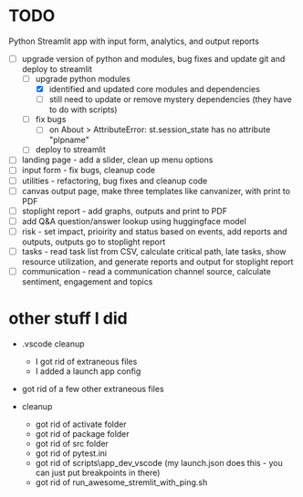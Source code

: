 # TODO 

Python Streamlit app with input form, analytics, and output reports
- [ ] upgrade version of python and modules, bug fixes and update git and deploy to streamlit
    - [ ] upgrade python modules
        - [X] identified and updated core modules and dependencies
        - [ ] still need to update or remove mystery dependencies (they have to do with scripts)
    - [ ] fix bugs 
        - [ ] on About > AttributeError: st.session_state has no attribute "plpname"
    - [ ] deploy to streamlit 
- [ ] landing page - add a slider, clean up menu options
- [ ] input form - fix bugs, cleanup code
- [ ] utilities - refactoring, bug fixes and cleanup code
- [ ] canvas output page, make three templates like canvanizer, with print to PDF
- [ ] stoplight report - add graphs, outputs and print to PDF
- [ ] add Q&A question/answer lookup using huggingface model
- [ ] risk - set impact, prioirity and status based on events, add reports and outputs, outputs go to stoplight report
- [ ] tasks - read task list from CSV, calculate critical path, late tasks, show resource utilization, and generate reports and output for stoplight report
- [ ] communication - read a communication channel source, calculate sentiment, engagement and topics

# other stuff I did
- .vscode cleanup
    - I got rid of extraneous files
    - I added a launch app config
- got rid of a few other extraneous files

- cleanup
    - got rid of activate folder
    - got rid of package folder 
    - got rid of src folder 
    - got rid of pytest.ini
    - got rid of scripts\app_dev_vscode (my launch.json does this - you can just put breakpoints in there)
    - got rid of run_awesome_stremlit_with_ping.sh
